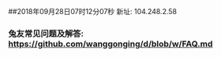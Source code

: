 ##2018年09月28日07时12分07秒 新址: 104.248.2.58
### 兔友常见问题及解答: https://github.com/wanggonging/d/blob/w/FAQ.md
